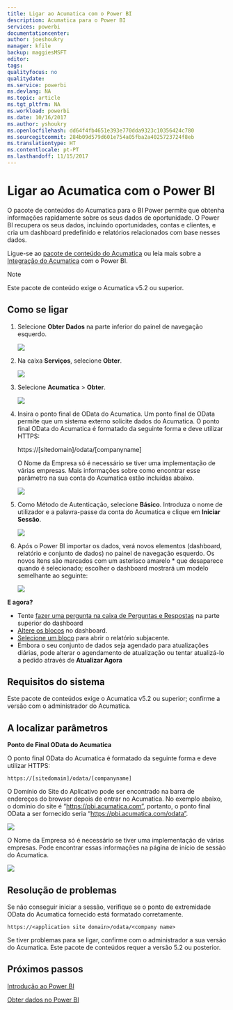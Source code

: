 ```yaml
---
title: Ligar ao Acumatica com o Power BI
description: Acumatica para o Power BI
services: powerbi
documentationcenter: 
author: joeshoukry
manager: kfile
backup: maggiesMSFT
editor: 
tags: 
qualityfocus: no
qualitydate: 
ms.service: powerbi
ms.devlang: NA
ms.topic: article
ms.tgt_pltfrm: NA
ms.workload: powerbi
ms.date: 10/16/2017
ms.author: yshoukry
ms.openlocfilehash: dd64f4fb4651e393e770dda9323c10356424c780
ms.sourcegitcommit: 284b09d579d601e754a05fba2a4025723724f8eb
ms.translationtype: HT
ms.contentlocale: pt-PT
ms.lasthandoff: 11/15/2017
---
```

# <a name="connect-to-acumatica-with-power-bi"></a>Ligar ao Acumatica com o Power BI
O pacote de conteúdos do Acumatica para o BI Power permite que obtenha informações rapidamente sobre os seus dados de oportunidade. O Power BI recupera os seus dados, incluindo oportunidades, contas e clientes, e cria um dashboard predefinido e relatórios relacionados com base nesses dados.

Ligue-se ao [pacote de conteúdo do Acumatica](https://app.powerbi.com/getdata/services/acumatica) ou leia mais sobre a [Integração do Acumatica](https://powerbi.microsoft.com/integrations/acumatica) com o Power BI.

>[!NOTE]
>Este pacote de conteúdo exige o Acumatica v5.2 ou superior.

## <a name="how-to-connect"></a>Como se ligar
1. Selecione **Obter Dados** na parte inferior do painel de navegação esquerdo.
   
   ![](media/service-connect-to-acumatica/getdata3.png)
2. Na caixa **Serviços**, selecione **Obter**.
   
   ![](media/service-connect-to-acumatica/getdata2.png)
3. Selecione **Acumatica** \> **Obter**.
   
   ![](media/service-connect-to-acumatica/acumatica.png)
4. Insira o ponto final de OData do Acumatica. Um ponto final de OData permite que um sistema externo solicite dados do Acumatica. O ponto final OData do Acumatica é formatado da seguinte forma e deve utilizar HTTPS:
   
     https://[sitedomain]/odata/[companyname]
   
   O Nome da Empresa só é necessário se tiver uma implementação de várias empresas. Mais informações sobre como encontrar esse parâmetro na sua conta do Acumatica estão incluídas abaixo.
   
   ![](media/service-connect-to-acumatica/parameters.png)
5. Como Método de Autenticação, selecione **Básico**. Introduza o nome de utilizador e a palavra-passe da conta do Acumatica e clique em **Iniciar Sessão**.
   
    ![](media/service-connect-to-acumatica/creds2.png)
6. Após o Power BI importar os dados, verá novos elementos (dashboard, relatório e conjunto de dados) no painel de navegação esquerdo. Os novos itens são marcados com um asterisco amarelo \* que desaparece quando é selecionado; escolher o dashboard mostrará um modelo semelhante ao seguinte:
   
    ![](media/service-connect-to-acumatica/dashboard.png)

**E agora?**

* Tente [fazer uma pergunta na caixa de Perguntas e Respostas](service-q-and-a.md) na parte superior do dashboard
* [Altere os blocos](service-dashboard-edit-tile.md) no dashboard.
* [Selecione um bloco](service-dashboard-tiles.md) para abrir o relatório subjacente.
* Embora o seu conjunto de dados seja agendado para atualizações diárias, pode alterar o agendamento de atualização ou tentar atualizá-lo a pedido através de **Atualizar Agora**

## <a name="system-requirements"></a>Requisitos do sistema
Este pacote de conteúdos exige o Acumatica v5.2 ou superior; confirme a versão com o administrador do Acumatica.

## <a name="finding-parameters"></a>A localizar parâmetros
**Ponto de Final OData do Acumatica**

O ponto final OData do Acumatica é formatado da seguinte forma e deve utilizar HTTPS:

    https://[sitedomain]/odata/[companyname]

O Domínio do Site do Aplicativo pode ser encontrado na barra de endereços do browser depois de entrar no Acumatica. No exemplo abaixo, o domínio do site é “https://pbi.acumatica.com”, portanto, o ponto final OData a ser fornecido seria “https://pbi.acumatica.com/odata”.

 ![](media/service-connect-to-acumatica/url.png)

O Nome da Empresa só é necessário se tiver uma implementação de várias empresas. Pode encontrar essas informações na página de início de sessão do Acumatica.

![](media/service-connect-to-acumatica/signin2.png)

## <a name="troubleshooting"></a>Resolução de problemas
Se não conseguir iniciar a sessão, verifique se o ponto de extremidade OData do Acumatica fornecido está formatado corretamente.

    https://<application site domain>/odata/<company name>

Se tiver problemas para se ligar, confirme com o administrador a sua versão do Acumatica. Este pacote de conteúdos requer a versão 5.2 ou posterior.

## <a name="next-steps"></a>Próximos passos
[Introdução ao Power BI](service-get-started.md)

[Obter dados no Power BI](service-get-data.md)

